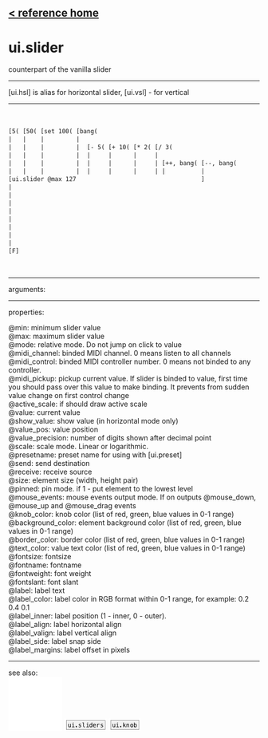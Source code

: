 [< reference home](index.html)
---

# ui.slider


counterpart of the vanilla slider

---

[ui.hsl] is alias for horizontal slider, [ui.vsl] - for vertical
<br>


---


```


[5( [50( [set 100( [bang(
|   |    |         |
|   |    |         |  [- 5( [+ 10( [* 2( [/ 3(
|   |    |         |  |     |      |     |
|   |    |         |  |     |      |     | [++, bang( [--, bang(
|   |    |         |  |     |      |     | |          |
[ui.slider @max 127                                   ]
|
|
|
|
|
|
|
|
[F]

            
```

---
arguments:


---
properties:

@min: minimum slider value<br>
@max: maximum slider value<br>
@mode: relative mode. Do not jump on
            click to value<br>
@midi_channel: binded
            MIDI channel. 0 means listen to all channels<br>
@midi_control: 
            binded MIDI controller number. 0 means not binded to any controller.<br>
@midi_pickup: pickup current value.
            If slider is binded to value, first time you should pass over this value to make
            binding. It prevents from sudden value change on first control change<br>
@active_scale: if should draw active
            scale<br>
@value: current value<br>
@show_value: show value (in
            horizontal mode only)<br>
@value_pos: 
            value position<br>
@value_precision: 
            number of digits shown after decimal point<br>
@scale: scale mode.
            Linear or logarithmic.<br>
@presetname: preset name for using with
            [ui.preset]<br>
@send: send destination<br>
@receive: receive source<br>
@size: element size (width, height
            pair)<br>
@pinned: pin mode. if 1 - put element
            to the lowest level<br>
@mouse_events: mouse events output
            mode. If on outputs @mouse_down, @mouse_up and @mouse_drag events<br>
@knob_color: knob color (list of red,
            green, blue values in 0-1 range)<br>
@background_color: element
            background color (list of red, green, blue values in 0-1 range)<br>
@border_color: border color (list
            of red, green, blue values in 0-1 range)<br>
@text_color: value text color (list of
            red, green, blue values in 0-1 range)<br>
@fontsize: 
            fontsize<br>
@fontname: fontname<br>
@fontweight: font
            weight<br>
@fontslant: font
            slant<br>
@label: label text<br>
@label_color: label color in RGB format
            within 0-1 range, for example: 0.2 0.4 0.1<br>
@label_inner: label position (1 -
            inner, 0 - outer).<br>
@label_align: 
            label horizontal align<br>
@label_valign: 
            label vertical align<br>
@label_side: 
            label snap side<br>
@label_margins: label offset in
            pixels<br>

---
see also:<br>
[![ui.slider2d](img/object_ui.slider2d.png)](ui.slider2d.html)
[![ui.sliders](img/object_ui.sliders.png)](ui.sliders.html)
[![ui.knob](img/object_ui.knob.png)](ui.knob.html)
